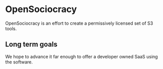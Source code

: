 # OpenSociocracy

OpenSociocracy is an effort to create a permissively licensed set of S3 tools.

## Long term goals

We hope to advance it far enough to offer a developer owned SaaS using the software.